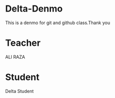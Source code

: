 # Delta-Denmo
This is a denmo for git and github class.Thank you
# Teacher
ALI RAZA
# Student
Delta Student
